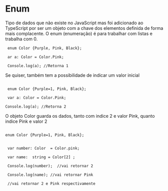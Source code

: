 # Enum
Tipo de dados que não existe no JavaScript mas foi adicionado ao TypeScript por ser um objeto com a chave dos elementos definida de forma mais complacente. O enum (enumeração) é  para trabalhar com listas e trabalha com 0.

```
 enum Color {Purple, Pink, Black}; 

 ar a: Color = Color.Pink;

 Console.log(a); //Retorna 1 

 ```

Se quiser, também tem a possibilidade de indicar um valor inicial

```

 enum Color {Purple=1, Pink, Black};

 var a: Color = Color.Pink;

Console.log(a); //Retorna 2 

```


O objeto Color guarda os dados, tanto com indice 2 e valor Pink, quanto indice Pink e valor 2

``` 

enum Color {Purple=1, Pink, Black};


 var number: Color  = Color.pink;
 
 var name:  string = Color[2] ;

 Console.log(number);  //vai retornar 2

 Console.log(name); //vai retornar Pink

 //vai retornar 2 e Pink respectivamente 

 ```
